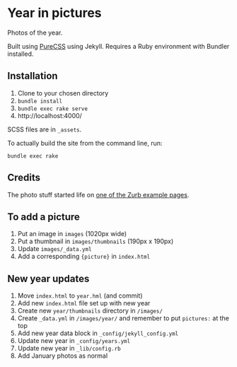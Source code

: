 Year in pictures
=========

Photos of the year.

Built using [PureCSS](https://pure-css.github.io/) using Jekyll. Requires a Ruby environment with Bundler installed.

Installation
------------

1. Clone to your chosen directory
1. `bundle install`
1. `bundle exec rake serve`
1. http://localhost:4000/

SCSS files are in `_assets`.

To actually build the site from the command line, run:

```
bundle exec rake
```
## Credits

The photo stuff started life on [one of the Zurb example pages](http://zurb.com/playground/css3-polaroids).

## To add a picture

1. Put an image in `images` (1020px wide)
1. Put a thumbnail in `images/thumbnails` (190px x 190px)
1. Update `images/_data.yml`
1. Add a corresponding `{picture}` in `index.html`

## New year updates

1. Move `index.html` to `year.hml` (and commit)
1. Add new `index.html` file set up with new year
1. Create new `year/thumbnails` directory in `/images/`
1. Create `_data.yml` in `/images/year/` and remember to put `pictures:` at the top
1. Add new year data block in `_config/jekyll_config.yml`
1. Update new year in `_config/years.yml`
1. Update new year in `_lib/config.rb`
1. Add January photos as normal
